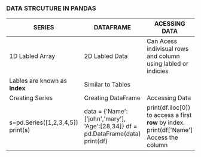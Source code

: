 ### DATA STRCUTURE IN PANDAS
| SERIES | DATAFRAME | ACESSING DATA |
---------|-----------|----------------|
| 1D Labled Array | 2D Labled Data | Can Acess indivisual rows and column using labled or indicies |
| Lables are known as <b>Index<b> | Similar to Tables | |
| Creating Series | Creating DataFrame | Accessing Data|
|s=pd.Series([1,2,3,4,5]) <n/> print(s) | data = {'Name':['john','mary'], <n/> 'Age':[28,34]} <n/> df = pd.DataFrame(data) <n/> print(df) | print(df.iloc[0]) to access a first <b>row</b> by index. </n>print(df['Name'] Access the column|

